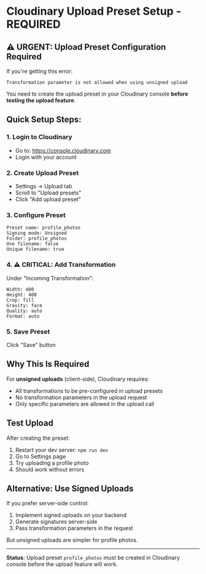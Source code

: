 # Cloudinary Upload Preset Setup - REQUIRED

## ⚠️ URGENT: Upload Preset Configuration Required

If you're getting this error:
```
Transformation parameter is not allowed when using unsigned upload
```

You need to create the upload preset in your Cloudinary console **before testing the upload feature**.

## Quick Setup Steps:

### 1. Login to Cloudinary
- Go to: https://console.cloudinary.com
- Login with your account

### 2. Create Upload Preset
- Settings → Upload tab
- Scroll to "Upload presets"
- Click "Add upload preset"

### 3. Configure Preset
```
Preset name: profile_photos
Signing mode: Unsigned
Folder: profile_photos
Use filename: false
Unique filename: true
```

### 4. ⚠️ CRITICAL: Add Transformation
Under "Incoming Transformation":
```
Width: 400
Height: 400
Crop: fill
Gravity: face
Quality: auto
Format: auto
```

### 5. Save Preset
Click "Save" button

## Why This Is Required

For **unsigned uploads** (client-side), Cloudinary requires:
- All transformations to be pre-configured in upload presets
- No transformation parameters in the upload request
- Only specific parameters are allowed in the upload call

## Test Upload

After creating the preset:
1. Restart your dev server: `npm run dev`
2. Go to Settings page
3. Try uploading a profile photo
4. Should work without errors

## Alternative: Use Signed Uploads

If you prefer server-side control:
1. Implement signed uploads on your backend
2. Generate signatures server-side
3. Pass transformation parameters in the request

But unsigned uploads are simpler for profile photos.

---

**Status**: Upload preset `profile_photos` must be created in Cloudinary console before the upload feature will work.